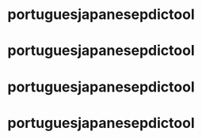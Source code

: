 # portuguesjapanesepdictool
# portuguesjapanesepdictool
# portuguesjapanesepdictool
# portuguesjapanesepdictool
